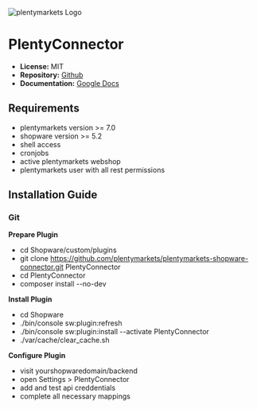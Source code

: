 ![plentymarkets Logo](http://www.plentymarkets.eu/layout/pm/images/logo/plentymarkets-logo.jpg)

# PlentyConnector

* **License:** MIT
* **Repository:** [Github](https://github.com/plentymarkets/plentymarkets-shopware-connector)
* **Documentation:** [Google Docs](docs.google.com/document/d/10mPeV3xqx4We71dYQdPmJK2qvb21Rpym6FG_tKwHKfc/edit?usp=sharing)

## Requirements

* plentymarkets version >= 7.0
* shopware version >= 5.2
* shell access
* cronjobs
* active plentymarkets webshop
* plentymarkets user with all rest permissions

## Installation Guide

### Git

**Prepare Plugin**
* cd Shopware/custom/plugins
* git clone https://github.com/plentymarkets/plentymarkets-shopware-connector.git PlentyConnector
* cd PlentyConnector
* composer install --no-dev

**Install Plugin**
* cd Shopware
* ./bin/console sw:plugin:refresh
* ./bin/console sw:plugin:install --activate PlentyConnector
* ./var/cache/clear_cache.sh

**Configure Plugin**
* visit yourshopwaredomain/backend
* open Settings > PlentyConnector
* add and test api creddentials
* complete all necessary mappings

